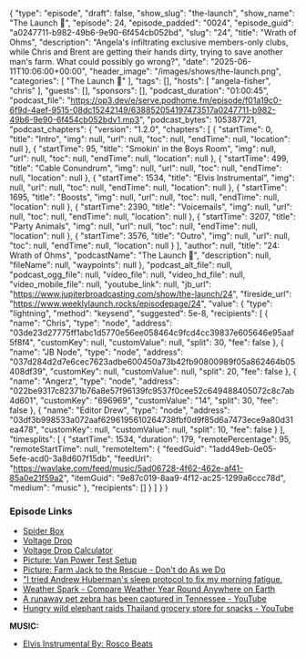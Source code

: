 {
  "type": "episode",
  "draft": false,
  "show_slug": "the-launch",
  "show_name": "The Launch 🚀",
  "episode": 24,
  "episode_padded": "0024",
  "episode_guid": "a0247711-b982-49b6-9e90-6f454cb052bd",
  "slug": "24",
  "title": "Wrath of Ohms",
  "description": "Angela's infiltrating exclusive members-only clubs, while Chris and Brent are getting their hands dirty, trying to save another man's farm. What could possibly go wrong?",
  "date": "2025-06-11T10:06:00+00:00",
  "header_image": "/images/shows/the-launch.png",
  "categories": [
    "The Launch 🚀"
  ],
  "tags": [],
  "hosts": [
    "angela-fisher",
    "chris"
  ],
  "guests": [],
  "sponsors": [],
  "podcast_duration": "01:00:45",
  "podcast_file": "https://op3.dev/e/serve.podhome.fm/episode/f01a19c0-6f9d-4aef-9515-08dc15242149/638852054197473517a0247711-b982-49b6-9e90-6f454cb052bdv1.mp3",
  "podcast_bytes": 105387721,
  "podcast_chapters": {
    "version": "1.2.0",
    "chapters": [
      {
        "startTime": 0,
        "title": "Intro",
        "img": null,
        "url": null,
        "toc": null,
        "endTime": null,
        "location": null
      },
      {
        "startTime": 95,
        "title": "Smokin' in the Boys Room",
        "img": null,
        "url": null,
        "toc": null,
        "endTime": null,
        "location": null
      },
      {
        "startTime": 499,
        "title": "Cable Conundrum",
        "img": null,
        "url": null,
        "toc": null,
        "endTime": null,
        "location": null
      },
      {
        "startTime": 1534,
        "title": "Elvis Instrumental",
        "img": null,
        "url": null,
        "toc": null,
        "endTime": null,
        "location": null
      },
      {
        "startTime": 1695,
        "title": "Boosts",
        "img": null,
        "url": null,
        "toc": null,
        "endTime": null,
        "location": null
      },
      {
        "startTime": 2390,
        "title": "Voicemails",
        "img": null,
        "url": null,
        "toc": null,
        "endTime": null,
        "location": null
      },
      {
        "startTime": 3207,
        "title": "Party Animals",
        "img": null,
        "url": null,
        "toc": null,
        "endTime": null,
        "location": null
      },
      {
        "startTime": 3576,
        "title": "Outro",
        "img": null,
        "url": null,
        "toc": null,
        "endTime": null,
        "location": null
      }
    ],
    "author": null,
    "title": "24: Wrath of Ohms",
    "podcastName": "The Launch 🚀",
    "description": null,
    "fileName": null,
    "waypoints": null
  },
  "podcast_alt_file": null,
  "podcast_ogg_file": null,
  "video_file": null,
  "video_hd_file": null,
  "video_mobile_file": null,
  "youtube_link": null,
  "jb_url": "https://www.jupiterbroadcasting.com/show/the-launch/24",
  "fireside_url": "https://www.weeklylaunch.rocks/episodepage/24",
  "value": {
    "type": "lightning",
    "method": "keysend",
    "suggested": 5e-8,
    "recipients": [
      {
        "name": "Chris",
        "type": "node",
        "address": "03de23d27775ff1abc1d5770e56ee058464c9fcd4cc39837e605646e95aaf5f8f4",
        "customKey": null,
        "customValue": null,
        "split": 30,
        "fee": false
      },
      {
        "name": "JB Node",
        "type": "node",
        "address": "037d284d2d7e6cec7623adbe600450a73b42fb90800989f05a862464b05408df39",
        "customKey": null,
        "customValue": null,
        "split": 20,
        "fee": false
      },
      {
        "name": "Angerz",
        "type": "node",
        "address": "022be9317c82371b76a8e57f96139fc9537f0cee52c649488405072c8c7ab4d601",
        "customKey": "696969",
        "customValue": "14",
        "split": 30,
        "fee": false
      },
      {
        "name": "Editor Drew",
        "type": "node",
        "address": "03df3b998533a072aaf6296195610264738fbf0d9f85d6a7473ece9a80d31ea478",
        "customKey": null,
        "customValue": null,
        "split": 10,
        "fee": false
      }
    ],
    "timesplits": [
      {
        "startTime": 1534,
        "duration": 179,
        "remotePercentage": 95,
        "remoteStartTime": null,
        "remoteItem": {
          "feedGuid": "1add49eb-0e05-5efe-acd0-3a8d607f15db",
          "feedUrl": "https://wavlake.com/feed/music/5ad06728-4f62-462e-af41-85a0e21f59a2",
          "itemGuid": "9e87c019-8aa9-4f12-ac25-1299a6ccc78d",
          "medium": "music"
        },
        "recipients": []
      }
    ]
  }
}


### Episode Links

* [Spider Box](https://atielectrical.com/collections/spider-box)
* [Voltage Drop ](https://www.cencepower.com/blog-posts/voltage-drop)
* [Voltage Drop Calculator](https://www.calculator.net/voltage-drop-calculator.html)
* [Picture: Van Power Test Setup](https://imgur.com/a/I2F09Zz)
* [Picture: Farm Jack to the Rescue - Don't do As we Do](https://imgur.com/a/wYREjUA)
* ["I tried Andrew Huberman's sleep protocol to fix my morning fatigue.](https://x.com/holistic_chels/status/1932393064280277125)
* [Weather Spark - Compare Weather Year Round Anywhere on Earth](https://weatherspark.com/)
* [A runaway pet zebra has been captured in Tennessee - YouTube](https://www.youtube.com/watch?v=niwcStbEFfA)
* [Hungry wild elephant raids Thailand grocery store for snacks - YouTube](https://www.youtube.com/watch?v=YZLir_Tlol4)

**MUSIC:**

* [Elvis Instrumental By: Rosco Beats](https://podcastindex.org/podcast/7366719)
